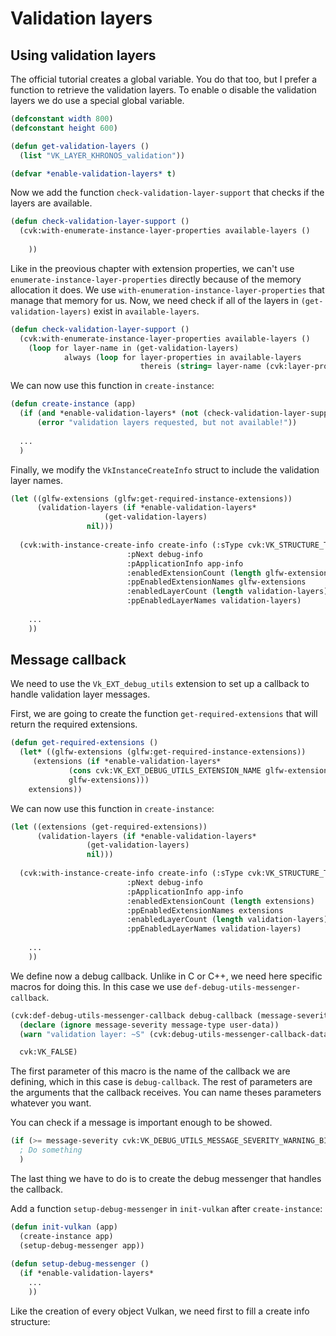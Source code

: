 
# Validation layers

## Using validation layers

The official tutorial creates a global variable. You do that too, but I prefer a function to retrieve the validation layers. To enable o disable the validation layers we do use a special global variable.

```lisp
(defconstant width 800)
(defconstant height 600)

(defun get-validation-layers ()
  (list "VK_LAYER_KHRONOS_validation"))

(defvar *enable-validation-layers* t)
```

Now we add the function `check-validation-layer-support` that checks if the layers are available.

```lisp
(defun check-validation-layer-support ()
  (cvk:with-enumerate-instance-layer-properties available-layers ()
    
    ))
```

Like in the preovious chapter with extension properties, we can't use `enumerate-instance-layer-properties` directly because of the memory allocation it does. We use `with-enumeration-instance-layer-properties` that manage that memory for us. Now, we need check if all of the layers in `(get-validation-layers)` exist in `available-layers`.

```lisp
(defun check-validation-layer-support ()
  (cvk:with-enumerate-instance-layer-properties available-layers ()
    (loop for layer-name in (get-validation-layers)
	        always (loop for layer-properties in available-layers
			                 thereis (string= layer-name (cvk:layer-properties-layerName layer-properties))))))

```

We can now use this function in `create-instance`:

```lisp
(defun create-instance (app)
  (if (and *enable-validation-layers* (not (check-validation-layer-support)))
      (error "validation layers requested, but not available!"))
      
  ...
  )
```

Finally, we modify the `VkInstanceCreateInfo` struct to include the validation layer names.

```lisp
(let ((glfw-extensions (glfw:get-required-instance-extensions))
      (validation-layers (if *enable-validation-layers*
		             (get-validation-layers)
			     nil)))
	
  (cvk:with-instance-create-info create-info (:sType cvk:VK_STRUCTURE_TYPE_INSTANCE_CREATE_INFO
  					      :pNext debug-info
					      :pApplicationInfo app-info
					      :enabledExtensionCount (length glfw-extensions)
					      :ppEnabledExtensionNames glfw-extensions
					      :enabledLayerCount (length validation-layers)
					      :ppEnabledLayerNames validation-layers)
    
    ...
    ))
```

## Message callback

We need to use the `Vk_EXT_debug_utils` extension to set up a callback to handle validation layer messages.

First, we are going to create the function `get-required-extensions` that will return the required extensions.

```lisp
(defun get-required-extensions ()
  (let* ((glfw-extensions (glfw:get-required-instance-extensions))
	 (extensions (if *enable-validation-layers*
			 (cons cvk:VK_EXT_DEBUG_UTILS_EXTENSION_NAME glfw-extensions)
			 glfw-extensions)))
    extensions))
```

We can now use this function in `create-instance`:

```lisp
(let ((extensions (get-required-extensions))
      (validation-layers (if *enable-validation-layers*
			     (get-validation-layers)
			     nil)))
	
  (cvk:with-instance-create-info create-info (:sType cvk:VK_STRUCTURE_TYPE_INSTANCE_CREATE_INFO
  					      :pNext debug-info
					      :pApplicationInfo app-info
					      :enabledExtensionCount (length extensions)
					      :ppEnabledExtensionNames extensions
					      :enabledLayerCount (length validation-layers)
					      :ppEnabledLayerNames validation-layers)
    
    ...
    ))
```

We define now a debug callback. Unlike in C or C++, we need here specific macros for doing this. In this case we use `def-debug-utils-messenger-callback`.

```lisp
(cvk:def-debug-utils-messenger-callback debug-callback (message-severity message-type callback-data user-data)
  (declare (ignore message-severity message-type user-data))
  (warn "validation layer: ~S" (cvk:debug-utils-messenger-callback-data-pMessage callback-data))

  cvk:VK_FALSE)
```

The first parameter of this macro is the name of the callback we are defining, which in this case is `debug-callback`. The rest of parameters are the arguments that the callback receives. You can name theses parameters whatever you want.

You can check if a message is important enough to be showed.

```lisp
(if (>= message-severity cvk:VK_DEBUG_UTILS_MESSAGE_SEVERITY_WARNING_BIT_EXT)
  ; Do something
  )
```

The last thing we have to do is to create the debug messenger that handles the callback.

Add a function `setup-debug-messenger` in `init-vulkan` after `create-instance`:

```lisp
(defun init-vulkan (app)
  (create-instance app)
  (setup-debug-messenger app))
  
(defun setup-debug-messenger ()
  (if *enable-validation-layers*
    ...
    ))
```

Like the creation of every object Vulkan, we need first to fill a create info structure:

```lisp
```
